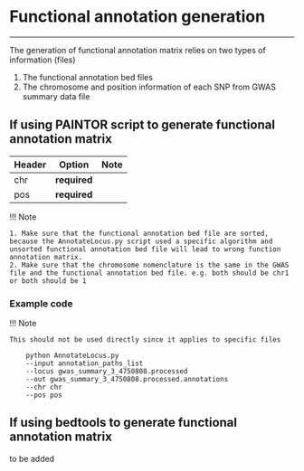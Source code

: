 # Functional annotation generation
---
The generation of functional annotation matrix relies on two types of information (files)

1. The functional annotation bed files
2. The chromosome and position information of each SNP from GWAS summary data file

## If using PAINTOR script to generate functional annotation matrix
| Header | Option | Note |
|---|---|---|
| chr | **required** | |
| pos | **required** | |

!!! Note

    1. Make sure that the functional annotation bed file are sorted, because the AnnotateLocus.py script used a specific algorithm and unsorted functional annotation bed file will lead to wrong function annotation matrix.
    2. Make sure that the chromosome nomenclature is the same in the GWAS file and the functional annotation bed file. e.g. both should be chr1 or both should be 1

### Example code

!!! Note

    This should not be used directly since it applies to specific files
    
```
	python AnnotateLocus.py
	--input annotation_paths_list
	--locus gwas_summary_3_4750808.processed
	--out gwas_summary_3_4750808.processed.annotations
	--chr chr
	--pos pos
```
## If using bedtools to generate functional annotation matrix
to be added




